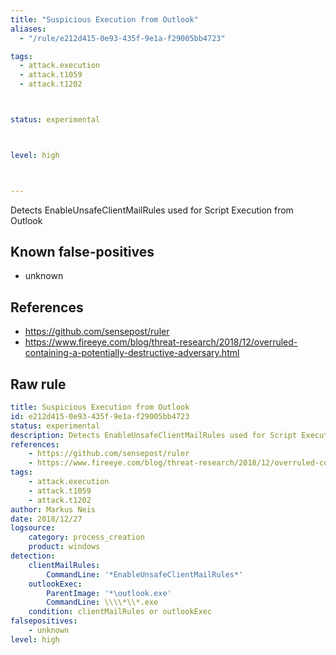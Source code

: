 ```yaml
---
title: "Suspicious Execution from Outlook"
aliases:
  - "/rule/e212d415-0e93-435f-9e1a-f29005bb4723"

tags:
  - attack.execution
  - attack.t1059
  - attack.t1202



status: experimental



level: high



---
```


Detects EnableUnsafeClientMailRules used for Script Execution from Outlook

<!--more-->


## Known false-positives

* unknown



## References

* https://github.com/sensepost/ruler
* https://www.fireeye.com/blog/threat-research/2018/12/overruled-containing-a-potentially-destructive-adversary.html


## Raw rule
```yaml
title: Suspicious Execution from Outlook
id: e212d415-0e93-435f-9e1a-f29005bb4723
status: experimental
description: Detects EnableUnsafeClientMailRules used for Script Execution from Outlook
references:
    - https://github.com/sensepost/ruler
    - https://www.fireeye.com/blog/threat-research/2018/12/overruled-containing-a-potentially-destructive-adversary.html
tags:
    - attack.execution
    - attack.t1059
    - attack.t1202
author: Markus Neis
date: 2018/12/27
logsource:
    category: process_creation
    product: windows
detection:
    clientMailRules:
        CommandLine: '*EnableUnsafeClientMailRules*'
    outlookExec:
        ParentImage: '*\outlook.exe'
        CommandLine: \\\\*\\*.exe
    condition: clientMailRules or outlookExec
falsepositives:
    - unknown
level: high

```
